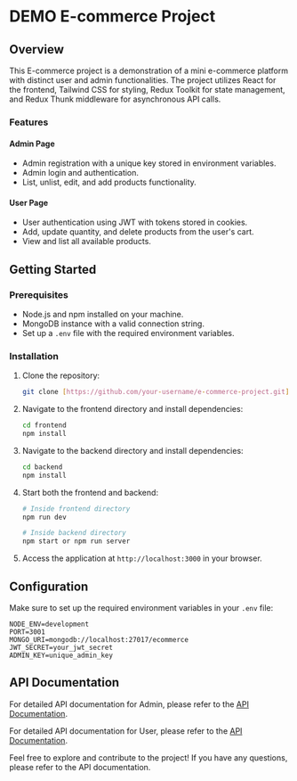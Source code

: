 # DEMO E-commerce Project

## Overview

This E-commerce project is a demonstration of a mini e-commerce platform with distinct user and admin functionalities. The project utilizes React for the frontend, Tailwind CSS for styling, Redux Toolkit for state management, and Redux Thunk middleware for asynchronous API calls.

### Features

#### Admin Page
- Admin registration with a unique key stored in environment variables.
- Admin login and authentication.
- List, unlist, edit, and add products functionality.

#### User Page
- User authentication using JWT with tokens stored in cookies.
- Add, update quantity, and delete products from the user's cart.
- View and list all available products.

## Getting Started

### Prerequisites
- Node.js and npm installed on your machine.
- MongoDB instance with a valid connection string.
- Set up a `.env` file with the required environment variables.

### Installation

1. Clone the repository:
   ```bash
   git clone [https://github.com/your-username/e-commerce-project.git](https://github.com/unaizk/demo-ecommerce.git)
   ```

2. Navigate to the frontend directory and install dependencies:
   ```bash
   cd frontend
   npm install
   ```

3. Navigate to the backend directory and install dependencies:
   ```bash
   cd backend
   npm install
   ```

4. Start both the frontend and backend:
   ```bash
   # Inside frontend directory
   npm run dev

   # Inside backend directory
   npm start or npm run server
   ```

5. Access the application at `http://localhost:3000` in your browser.

## Configuration

Make sure to set up the required environment variables in your `.env` file:
```env
NODE_ENV=development
PORT=3001
MONGO_URI=mongodb://localhost:27017/ecommerce
JWT_SECRET=your_jwt_secret
ADMIN_KEY=unique_admin_key
```

## API Documentation

For detailed API documentation for Admin, please refer to the [API Documentation]([link-to-api-documentation](https://documenter.getpostman.com/view/29225438/2s9Yyqj3ML)).

For detailed API documentation for User, please refer to the [API Documentation]([link-to-api-documentation](https://documenter.getpostman.com/view/29225438/2s9Yyqj3MS)).

Feel free to explore and contribute to the project! If you have any questions, please refer to the API documentation.
